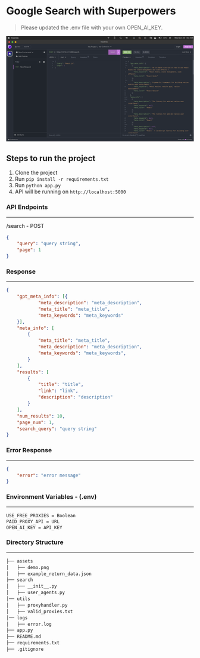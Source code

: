 
# Google Search with Superpowers 

> Please updated the .env file with your own OPEN_AI_KEY.

![Demo](./assets/demo.png)

 Steps to run the project
---
1. Clone the project
2. Run `pip install -r requirements.txt`
3. Run `python app.py`
4. API will be running on `http://localhost:5000`

### API Endpoints
---
/search - POST
``` json
{
    "query": "query string",
    "page": 1
}
```

### Response
---
```json
{   
    "gpt_meta_info": [{
			"meta_description": "meta_description",
            "meta_title": "meta_title",
            "meta_keywords": "meta_keywords"
    }],
	"meta_info": [
        {
            "meta_title": "meta_title",
            "meta_description": "meta_description",
            "meta_keywords": "meta_keywords",
        }
    ],
    "results": [
        {
            "title": "title",
            "link": "link",
            "description": "description"
        }
    ],
    "num_results": 10,
    "page_num": 1,
    "search_query": "query string"
}
```

### Error Response
---
```json
{
    "error": "error message"
}
```

### Environment Variables  - (.env)
---
```env
USE_FREE_PROXIES = Boolean
PAID_PROXY_API = URL
OPEN_AI_KEY = API_KEY
```

### Directory Structure
---
```bash
├── assets
│   ├── demo.png
│   ├── example_return_data.json
├── search
│   ├── __init__.py
│   ├── user_agents.py
│── utils
│   ├── proxyhandler.py
│   ├── valid_proxies.txt
│── logs
│   ├── error.log
├── app.py
├── README.md
├── requirements.txt
├── .gitignore
```
